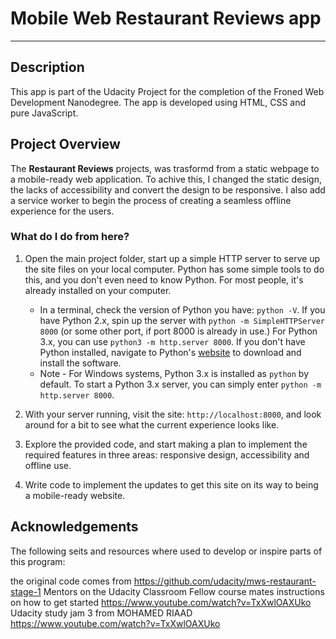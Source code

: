 # Mobile Web Restaurant Reviews app
---
##  Description

This app is part of the Udacity Project for the completion of the Froned Web Development Nanodegree. The app is developed using HTML, CSS and pure JavaScript.


## Project Overview

The **Restaurant Reviews** projects, was trasformd from a static webpage to a mobile-ready web application. To achive this, I changed the static design, the lacks of accessibility and convert the design to be responsive. I also add a service worker to begin the process of creating a seamless offline experience for the users.

### What do I do from here?

1. Open the main project folder, start up a simple HTTP server to serve up the site files on your local computer. Python has some simple tools to do this, and you don't even need to know Python. For most people, it's already installed on your computer.

    * In a terminal, check the version of Python you have: `python -V`. If you have Python 2.x, spin up the server with `python -m SimpleHTTPServer 8000` (or some other port, if port 8000 is already in use.) For Python 3.x, you can use `python3 -m http.server 8000`. If you don't have Python installed, navigate to Python's [website](https://www.python.org/) to download and install the software.
   * Note -  For Windows systems, Python 3.x is installed as `python` by default. To start a Python 3.x server, you can simply enter `python -m http.server 8000`.
2. With your server running, visit the site: `http://localhost:8000`, and look around for a bit to see what the current experience looks like.
3. Explore the provided code, and start making a plan to implement the required features in three areas: responsive design, accessibility and offline use.
4. Write code to implement the updates to get this site on its way to being a mobile-ready website.


## Acknowledgements
The following seits and resources where used to develop or inspire parts of this program:

the original code comes from https://github.com/udacity/mws-restaurant-stage-1
Mentors on the Udacity Classroom
Fellow course mates
instructions on how to get started https://www.youtube.com/watch?v=TxXwlOAXUko
Udacity study jam 3 from MOHAMED RIAAD https://www.youtube.com/watch?v=TxXwlOAXUko
